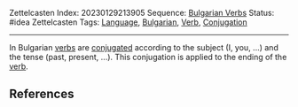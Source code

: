Zettelcasten Index: 20230129213905
Sequence: [Bulgarian Verbs](Bulgarian%20Verbs.md)
Status: #idea
Zettelcasten Tags: [Language](../map-of-content/Language.md), [Bulgarian](../map-of-content/Bulgarian.md), [Verb](Verb.md), [Conjugation](Conjugation.md)

---

In Bulgarian [verbs](Verb.md) are [conjugated](Conjugation.md) according to the subject (I, you, ...) and the tense (past, present, ...). This conjugation is applied to the ending of the [verb](Verb.md).

## References
